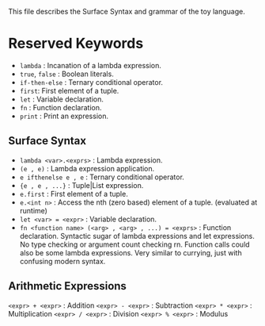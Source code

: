 This file describes the Surface Syntax and grammar of the toy language.

# Reserved Keywords
- `lambda` : Incanation of a lambda expression.
- `true`, `false` : Boolean literals.
- `if-then-else` : Ternary conditional operator.
- `first`: First element of a tuple.
- `let` : Variable declaration.
- `fn` : Function declaration.
- `print` : Print an expression.

## Surface Syntax
- `lambda <var>.<exprs>` : Lambda expression.
- `(e , e)` : Lambda expression application.
- `e ifthenelse e , e` : Ternary conditional operator.
- `{e , e , ...}` : Tuple|List expression.
- `e.first` : First element of a tuple.
- `e.<int n>` : Access the nth (zero based) element of a tuple. (evaluated at runtime)
- `let <var> = <expr>` : Variable declaration.
- `fn <function name> (<arg> , <arg> , ...) = <exprs>` : Function declaration. Syntactic sugar of lambda expressions and let expressions. No type checking or argument count checking rn. Function calls could also be some lambda expressions. Very similar to currying, just with confusing modern syntax.
<!-- - The program's file statement should not be terminated with any `;` -->

## Arithmetic Expressions
`<expr> + <expr>` : Addition
`<expr> - <expr>` : Subtraction
`<expr> * <expr>` : Multiplication
`<expr> / <expr>` : Division
`<expr> % <expr>` : Modulus
